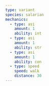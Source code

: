 ```yaml
---
type: variant
species: salarian
mechanics:
  - type: asi
    amount: 1
    ability: int
  - type: asi
    amount: 1
    ability: str
  - type: asi
    amount: 1
    ability: con
  - type: speed
    speed: walk
    distance: 30
---
```

